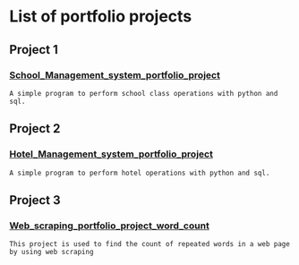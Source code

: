# List of portfolio projects

## Project 1
### [School_Management_system_portfolio_project](https://github.com/sguntuku/School_Management_system_portfolio_project/tree/main)
    A simple program to perform school class operations with python and sql.

## Project 2
### [Hotel_Management_system_portfolio_project](https://github.com/sguntuku/Hotel_Management_system_portfolio_project/tree/main)
    A simple program to perform hotel operations with python and sql.
  
## Project 3
### [Web_scraping_portfolio_project_word_count](https://github.com/sguntuku/Web_scraping_portfolio_project_word_count/tree/main)
    This project is used to find the count of repeated words in a web page by using web scraping

